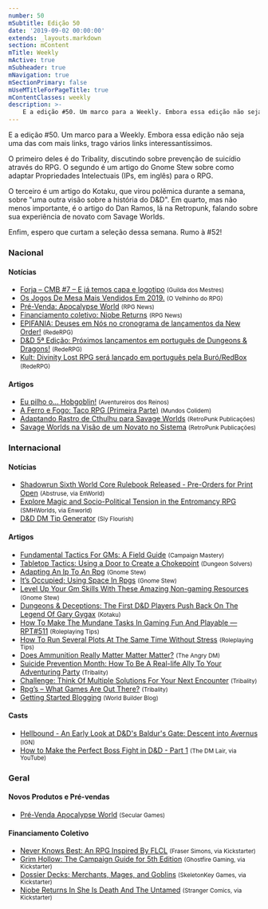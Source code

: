 ```yaml
---
number: 50
mSubtitle: Edição 50
date: '2019-09-02 00:00:00'
extends: _layouts.markdown
section: mContent
mTitle: Weekly
mActive: true
mSubheader: true
mNavigation: true
mSectionPrimary: false
mUseMTitleForPageTitle: true
mContentClasses: weekly
description: >-
    E a edição #50. Um marco para a Weekly. Embora essa edição não seja uma das com mais links, trago vários links interessantíssimos. O primeiro deles é do Tribality, discutindo sobre prevenção de suicídio através do RPG. O segundo é um artigo do Gnome Stew sobre como adaptar Proprieda
---
```


E a edição #50. Um marco para a Weekly. Embora essa edição não seja uma das com mais links, trago vários links interessantíssimos.

O primeiro deles é do Tribality, discutindo sobre prevenção de suicídio através do RPG. O segundo é um artigo do Gnome Stew sobre como adaptar Propriedades Intelectuais (IPs, em inglês) para o RPG. 

O terceiro é um artigo do Kotaku, que virou polêmica durante a semana, sobre &quot;uma outra visão sobre a história do D&amp;D&quot;. Em quarto, mas não menos importante, é o artigo do Dan Ramos, lá na Retropunk, falando sobre sua experiência de novato com Savage Worlds.

Enfim, espero que curtam a seleção dessa semana. Rumo à #52!

### Nacional

#### Notícias

- [Forja – CMB #7 – E já temos capa e logotipo] <small>(Guilda dos Mestres)</small>
- [Os Jogos De Mesa Mais Vendidos Em 2019.] <small>(O Velhinho do RPG)</small>
- [Pré-Venda: Apocalypse World] <small>(RPG News)</small>
- [Financiamento coletivo: Niobe Returns] <small>(RPG News)</small>
- [EPIFANIA: Deuses em Nós no cronograma de lançamentos da New Order!] <small>(RedeRPG)</small>
- [D&amp;D 5ª Edição: Próximos lançamentos em português de Dungeons &amp; Dragons!] <small>(RedeRPG)</small>
- [Kult: Divinity Lost RPG será lançado em português pela Buró/RedBox] <small>(RedeRPG)</small>

#### Artigos

- [Eu pilho o… Hobgoblin!] <small>(Aventureiros dos Reinos)</small>
- [A Ferro e Fogo: Taco RPG (Primeira Parte)] <small>(Mundos Colidem)</small>
- [Adaptando Rastro de Cthulhu para Savage Worlds] <small>(RetroPunk Publicações)</small>
- [Savage Worlds na Visão de um Novato no Sistema] <small>(RetroPunk Publicações)</small>

### Internacional

#### Notícias

- [Shadowrun Sixth World Core Rulebook Released - Pre-Orders for Print Open] <small>(Abstruse, via EnWorld)</small>
- [Explore Magic and Socio-Political Tension in the Entromancy RPG] <small>(SMHWorlds, via Enworld)</small>
- [D&amp;D DM Tip Generator] <small>(Sly Flourish)</small>

#### Artigos

- [Fundamental Tactics For GMs: A Field Guide] <small>(Campaign Mastery)</small>
- [Tabletop Tactics: Using a Door to Create a Chokepoint] <small>(Dungeon Solvers)</small>
- [Adapting An Ip To An Rpg] <small>(Gnome Stew)</small>
- [It’s Occupied; Using Space In Rpgs] <small>(Gnome Stew)</small>
- [Level Up Your Gm Skills With These Amazing Non-gaming Resources] <small>(Gnome Stew)</small>
- [Dungeons &amp; Deceptions: The First D&amp;D Players Push Back On The Legend Of Gary Gygax] <small>(Kotaku)</small>
- [How To Make The Mundane Tasks In Gaming Fun And Playable — RPT#511] <small>(Roleplaying Tips)</small>
- [How To Run Several Plots At The Same Time Without Stress] <small>(Roleplaying Tips)</small>
- [Does Ammunition Really Matter Matter Matter?] <small>(The Angry DM)</small>
- [Suicide Prevention Month: How To Be A Real-life Ally To Your Adventuring Party] <small>(Tribality)</small>
- [Challenge: Think Of Multiple Solutions For Your Next Encounter] <small>(Tribality)</small>
- [Rpg’s – What Games Are Out There?] <small>(Tribality)</small>
- [Getting Started Blogging] <small>(World Builder Blog)</small>

#### Casts

- [Hellbound - An Early Look at D&amp;D&#039;s Baldur&#039;s Gate: Descent into Avernus] <small>(IGN)</small>
- [How to Make the Perfect Boss Fight in D&amp;D - Part 1] <small>(The DM Lair, via YouTube)</small>

### Geral

#### Novos Produtos e Pré-vendas

- [Pré-Venda Apocalypse World] <small>(Secular Games)</small>

#### Financiamento Coletivo

- [Never Knows Best: An RPG Inspired By FLCL] <small>(Fraser Simons, via Kickstarter)</small>
- [Grim Hollow: The Campaign Guide for 5th Edition] <small>(Ghostfire Gaming, via Kickstarter)</small>
- [Dossier Decks: Merchants, Mages, and Goblins] <small>(SkeletonKey Games, via Kickstarter)</small>
- [Niobe Returns In She Is Death And The Untamed] <small>(Stranger Comics, via Kickstarter)</small>


[Savage Worlds na Visão de um Novato no Sistema]: https://retropunk.com.br/editora/savage-worlds-na-visao-de-um-novato-no-sistema/
[Forja – CMB #7 – E já temos capa e logotipo]: http://guildadosmestres.com.br/2019/08/26/forja-cmb-7-e-ja-temos-capa-e-logotipo/
[D&amp;D DM Tip Generator]: http://slyflourish.com/dm_tip_generator.html
[Fundamental Tactics For GMs: A Field Guide]: http://www.campaignmastery.com/blog/tactics-4-gms-a-field-guide/
[Shadowrun Sixth World Core Rulebook Released - Pre-Orders for Print Open]: https://www.enworld.org/threads/shadowrun-sixth-world-core-rulebook-released-pre-orders-for-print-open.666944/
[Dungeons &amp; Deceptions: The First D&amp;D Players Push Back On The Legend Of Gary Gygax]: https://kotaku.com/dungeons-deceptions-the-first-d-d-players-push-back-1837516834
[A Ferro e Fogo: Taco RPG (Primeira Parte)]: https://www.mundoscolidem.com.br/taco-rpg-i/
[How To Run Several Plots At The Same Time Without Stress]: https://www.roleplayingtips.com/adventure-building/how-to-run-several-plots-at-the-same-time-without-stress/
[Hellbound - An Early Look at D&amp;D&#039;s Baldur&#039;s Gate: Descent into Avernus]: https://uk.ign.com/articles/2019/08/26/dnd-baldurs-gate-avernus-preview-play-session-ign-hellbound
[Explore Magic and Socio-Political Tension in the Entromancy RPG]: https://www.enworld.org/threads/explore-magic-and-socio-political-tension-in-the-entromancy-rpg.666704/#new_tab?utm_source=rss&amp;utm_medium=rss&amp;utm_campaign=explore-magic-and-socio-political-tension-in-the-entromancy-rpg
[Challenge: Think Of Multiple Solutions For Your Next Encounter]: https://www.tribality.com/2019/08/27/challenge-think-of-multiple-solutions-for-your-next-encounter/
[Level Up Your Gm Skills With These Amazing Non-gaming Resources]: https://gnomestew.com/level-up-your-gm-skills-with-these-amazing-non-gaming-resources/
[How to Make the Perfect Boss Fight in D&amp;D - Part 1]: https://www.youtube.com/watch?v=uufG7zVE3nA
[Kult: Divinity Lost RPG será lançado em português pela Buró/RedBox]: https://www.rederpg.com.br/2019/08/27/kult-divinity-lost-rpg-sera-lancado-em-portugues-pela-buro-redbox/
[Rpg’s – What Games Are Out There?]: https://www.tribality.com/2019/08/27/rpgs-whats-new-out-there-2/
[Does Ammunition Really Matter Matter Matter?]: https://theangrygm.com/does-ammunition-matter/
[Adapting An Ip To An Rpg]: https://gnomestew.com/adapting-an-ip-to-an-rpg/
[Grim Hollow: The Campaign Guide for 5th Edition]: https://www.kickstarter.com/projects/977277590/grim-hollow-the-campaign-guide
[Never Knows Best: An RPG Inspired By FLCL]: https://www.kickstarter.com/projects/163542734/never-knows-best-adolescent-rebellion-tabletop-roleplaying
[Dossier Decks: Merchants, Mages, and Goblins]: https://www.kickstarter.com/projects/884669312/dossier-decks-merchants-mages-and-goblins
[Os Jogos De Mesa Mais Vendidos Em 2019.]: https://ovelhinhodorpg.wordpress.com/2019/08/28/os-jogos-de-mesa-mais-vendidos-em-2019/
[Pré-Venda: Apocalypse World]: https://newsrpg.wordpress.com/2019/08/29/pre-venda-apocalypse-world/
[Pré-Venda Apocalypse World]: https://www.secular-games.com/produto/pre-venda-apocalypse-world/
[How To Make The Mundane Tasks In Gaming Fun And Playable — RPT#511]: https://www.roleplayingtips.com/rptn/how-to-make-the-mundane-tasks-in-gaming-fun-and-playable-rpt511/
[Getting Started Blogging]: https://worldbuilderblog.me/2019/08/29/getting-started-blogging/
[Adaptando Rastro de Cthulhu para Savage Worlds]: https://retropunk.com.br/editora/adaptando-rastro-de-cthulhu-para-savage-worlds/
[EPIFANIA: Deuses em Nós no cronograma de lançamentos da New Order!]: https://www.rederpg.com.br/2019/08/29/epifania-deuses-em-nos-no-cronograma-de-lancamentos-da-new-order/
[It’s Occupied; Using Space In Rpgs]: https://gnomestew.com/its-occupied-using-space-in-rpgs/
[Tabletop Tactics: Using a Door to Create a Chokepoint]: https://www.dungeonsolvers.com/2019/08/30/tabletop-tactics-using-a-door-to-create-a-choke-point/
[Financiamento coletivo: Niobe Returns]: https://newsrpg.wordpress.com/2019/08/31/financiamento-coletivo-niobe-returns/
[Niobe Returns In She Is Death And The Untamed]: https://www.kickstarter.com/projects/1182319554/niobe-returns-in-she-is-death-and-the-untamed
[Suicide Prevention Month: How To Be A Real-life Ally To Your Adventuring Party]: https://www.tribality.com/2019/09/01/suicide-prevention-month-how-to-be-a-real-life-ally-to-your-adventuring-party/
[Eu pilho o… Hobgoblin!]: http://aventureirosdosreinos.com/eu-pilho-o-hobgoblin/
[D&amp;D 5ª Edição: Próximos lançamentos em português de Dungeons &amp; Dragons!]: https://www.rederpg.com.br/2019/09/01/dd-5a-edicao-proximos-lancamentos-em-portugues-de-dungeons-dragons/
